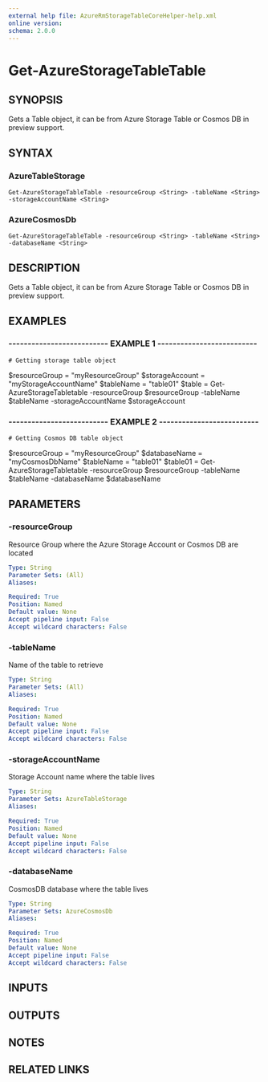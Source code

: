```yaml
---
external help file: AzureRmStorageTableCoreHelper-help.xml
online version: 
schema: 2.0.0
---
```


# Get-AzureStorageTableTable

## SYNOPSIS
Gets a Table object, it can be from Azure Storage Table or Cosmos DB in preview support.

## SYNTAX

### AzureTableStorage
```
Get-AzureStorageTableTable -resourceGroup <String> -tableName <String> -storageAccountName <String>
```

### AzureCosmosDb
```
Get-AzureStorageTableTable -resourceGroup <String> -tableName <String> -databaseName <String>
```

## DESCRIPTION
Gets a Table object, it can be from Azure Storage Table or Cosmos DB in preview support.

## EXAMPLES

### -------------------------- EXAMPLE 1 --------------------------
```
# Getting storage table object
```

$resourceGroup = "myResourceGroup"
$storageAccount = "myStorageAccountName"
$tableName = "table01"
$table = Get-AzureStorageTabletable -resourceGroup $resourceGroup -tableName $tableName -storageAccountName $storageAccount

### -------------------------- EXAMPLE 2 --------------------------
```
# Getting Cosmos DB table object
```

$resourceGroup = "myResourceGroup"
$databaseName = "myCosmosDbName"
$tableName = "table01"
$table01 = Get-AzureStorageTabletable -resourceGroup $resourceGroup -tableName $tableName -databaseName $databaseName

## PARAMETERS

### -resourceGroup
Resource Group where the Azure Storage Account or Cosmos DB are located

```yaml
Type: String
Parameter Sets: (All)
Aliases: 

Required: True
Position: Named
Default value: None
Accept pipeline input: False
Accept wildcard characters: False
```

### -tableName
Name of the table to retrieve

```yaml
Type: String
Parameter Sets: (All)
Aliases: 

Required: True
Position: Named
Default value: None
Accept pipeline input: False
Accept wildcard characters: False
```

### -storageAccountName
Storage Account name where the table lives

```yaml
Type: String
Parameter Sets: AzureTableStorage
Aliases: 

Required: True
Position: Named
Default value: None
Accept pipeline input: False
Accept wildcard characters: False
```

### -databaseName
CosmosDB database where the table lives

```yaml
Type: String
Parameter Sets: AzureCosmosDb
Aliases: 

Required: True
Position: Named
Default value: None
Accept pipeline input: False
Accept wildcard characters: False
```

## INPUTS

## OUTPUTS

## NOTES

## RELATED LINKS

